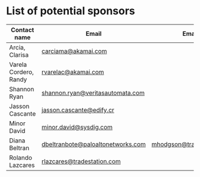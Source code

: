 # List of potential sponsors

| Contact name            | Email                             | Email 2                       |
| ------------            | --------------------------------  | ----------------------------- |
| Arcia, Clarisa          | carciama@akamai.com               |                               |
| Varela Cordero, Randy   | rvarelac@akamai.com               |                               |
| Shannon Ryan            | shannon.ryan@veritasautomata.com  |                               |
| Jasson Cascante         | jasson.cascante@edify.cr          |                               |
| Minor David             | minor.david@sysdig.com            |                               |
| Diana Beltran           | dbeltranbote@paloaltonetworks.com | mhodgson@tradestation.com     |
| Rolando Lazcares        | rlazcares@tradestation.com        |